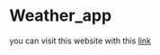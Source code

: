 # Weather_app
you can visit this website with this <a href="https://laughing-fermi-f17ab4.netlify.app/" target="_blank">link</a>
